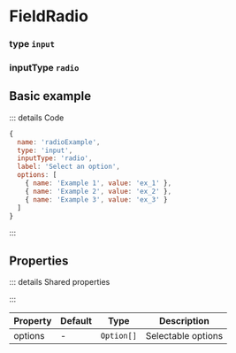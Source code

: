 # FieldRadio

### type `input`
### inputType `radio`

<script setup>
import FieldRadioExample from '/components/examples/fields/FieldRadioExample.vue'
</script>

## Basic example
::: details Code
```javascript
{
  name: 'radioExample',
  type: 'input',
  inputType: 'radio',
  label: 'Select an option',
  options: [
    { name: 'Example 1', value: 'ex_1' },
    { name: 'Example 2', value: 'ex_2' },
    { name: 'Example 3', value: 'ex_3' }
  ]
}
```
:::
<FieldRadioExample />

## Properties
::: details Shared properties
<!--@include: @/parts/shared-field-properties.md-->
:::

| Property | Default | Type       | Description                                  |
|----------|---------|------------|----------------------------------------------|
| options  | -       | `Option[]` | Selectable options                           |


